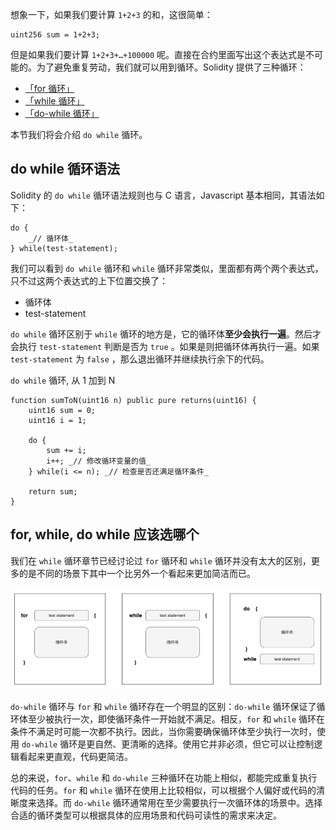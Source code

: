 
想象一下，如果我们要计算 `1+2+3` 的和，这很简单：

```
uint256 sum = 1+2+3;
```

但是如果我们要计算 `1+2+3+…+100000` 呢。直接在合约里面写出这个表达式是不可能的。为了避免重复劳动，我们就可以用到循环。Solidity 提供了三种循环：

- [「for 循环」](https://solidity-dusky.vercel.app/docs/solidity-basic/for)
- [「while 循环」](https://solidity-dusky.vercel.app/docs/solidity-basic/while)
- [「do-while 循环」](https://solidity-dusky.vercel.app/docs/solidity-basic/do-while)

本节我们将会介绍 `do while` 循环。

## do while 循环语法

Solidity 的 `do while` 循环语法规则也与 C 语言，Javascript 基本相同，其语法如下：

```
do {
    _// 循环体_
} while(test-statement);
```

我们可以看到 `do while` 循环和 `while` 循环非常类似，里面都有两个两个表达式，只不过这两个表达式的上下位置交换了：

- 循环体
- test-statement

`do while` 循环区别于 `while` 循环的地方是，它的循环体**至少会执行一遍**。然后才会执行 `test-statement` 判断是否为 `true` 。如果是则把循环体再执行一遍。如果 `test-statement` 为 `false` ，那么退出循环并继续执行余下的代码。

`do while` 循环, 从 1 加到 N

```
function sumToN(uint16 n) public pure returns(uint16) {
    uint16 sum = 0;
    uint16 i = 1; 

    do {
        sum += i;
        i++; _// 修改循环变量的值_
    } while(i <= n); _// 检查是否还满足循环条件_
    
    return sum;
}
```

## for, while, do while 应该选哪个

我们在 `while` 循环章节已经讨论过 `for` 循环和 `while` 循环并没有太大的区别，更多的是不同的场景下其中一个比另外一个看起来更加简洁而已。

![](static/OkYsbCTAZoWJoBxyC0VclgUunIg.png)

`do-while` 循环与 `for` 和 `while` 循环存在一个明显的区别：`do-while` 循环保证了循环体至少被执行一次，即使循环条件一开始就不满足。相反，`for` 和 `while` 循环在条件不满足时可能一次都不执行。因此，当你需要确保循环体至少执行一次时，使用 `do-while` 循环是更自然、更清晰的选择。使用它并非必须，但它可以让控制逻辑看起来更直观，代码更简洁。

总的来说，`for`、`while` 和 `do-while` 三种循环在功能上相似，都能完成重复执行代码的任务。`for` 和 `while` 循环在使用上比较相似，可以根据个人偏好或代码的清晰度来选择。而 `do-while` 循环通常用在至少需要执行一次循环体的场景中。选择合适的循环类型可以根据具体的应用场景和代码可读性的需求来决定。
